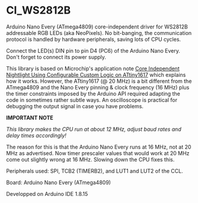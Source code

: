 # CI_WS2812B

Arduino Nano Every (ATmega4809) core-independent driver for WS2812B addressable RGB LEDs (aka NeoPixels).
No bit-banging, the communication protocol is handled by hardware peripherals, saving lots of CPU cycles.

Connect the LED(s) DIN pin to pin D4 (PC6) of the Arduino Nano Every.
Don't forget to connect its power supply.

This library is based on Microchip's application note [Core Independent Nightlight Using Configurable Custom
Logic on ATtiny1617](https://ww1.microchip.com/downloads/en/Appnotes/00002387B.pdf) which explains how it works. However, the ATtiny1617 (@ 20 MHz) is a bit different from the ATmega4809 and the Nano Every pinning & clock frequency (16 MHz) plus the timer constraints imposed by the Arduino API required adapting the code in sometimes rather subtle ways. An oscilloscope is practical for debugging the output signal in case you have problems.

**IMPORTANT NOTE**

*This library makes the CPU run at about 12 MHz, adjust baud rates and delay times accordingly!*

The reason for this is that the Arduino Nano Every runs at 16 MHz, not at 20 MHz as advertised.
Now timer prescaler values that would work at 20 MHz come out slightly wrong at 16 MHz. Slowing down the CPU fixes this.

Peripherals used: SPI, TCB2 (TIMERB2), and LUT1 and LUT2 of the CCL.

Board: Arduino Nano Every (ATmega4809)

Developped on Arduino IDE 1.8.15
